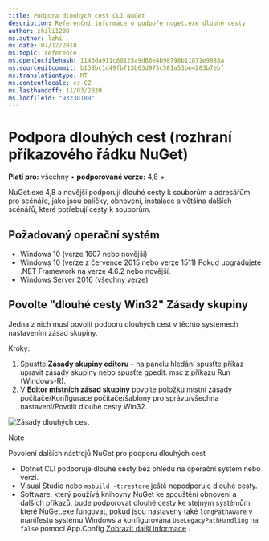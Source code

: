 ```yaml
---
title: Podpora dlouhých cest CLI NuGet
description: Referenční informace o podpoře nuget.exe dlouhé cesty
author: zhili1208
ms.author: lzhi
ms.date: 07/12/2018
ms.topic: reference
ms.openlocfilehash: 1143da911c80125a9d60e4b98798b11871e9988a
ms.sourcegitcommit: b138bc1d49fbf13b63d975c581a53be4283b7ebf
ms.translationtype: MT
ms.contentlocale: cs-CZ
ms.lasthandoff: 11/03/2020
ms.locfileid: "93238189"
---
```

# <a name="long-path-support-nuget-cli"></a>Podpora dlouhých cest (rozhraní příkazového řádku NuGet)

**Platí pro:** všechny &bullet; **podporované verze:** 4,8 +

NuGet.exe 4,8 a novější podporují dlouhé cesty k souborům a adresářům pro scénáře, jako jsou balíčky, obnovení, instalace a většina dalších scénářů, které potřebují cesty k souborům.

## <a name="required-operating-system"></a>Požadovaný operační systém

-   Windows 10 (verze 1607 nebo novější)
-   Windows 10 (verze z července 2015 nebo verze 1511) Pokud upgradujete .NET Framework na verze 4.6.2 nebo novější.
-   Windows Server 2016 (všechny verze)

## <a name="enable-win32-long-paths-group-policy"></a>Povolte "dlouhé cesty Win32" Zásady skupiny

Jedna z nich musí povolit podporu dlouhých cest v těchto systémech nastavením zásad skupiny.

Kroky:
1. Spusťte **Zásady skupiny editoru** – na panelu hledání spusťte příkaz upravit zásady skupiny nebo spusťte gpedit. msc z příkazu Run (Windows-R).
2. V **Editor místních zásad skupiny** povolte položku místní zásady počítače/Konfigurace počítače/šablony pro správu/všechna nastavení/Povolit dlouhé cesty Win32.

![Zásady dlouhých cest](media/LongPathPolicy.png)


> [!Note]
> Povolení dalších nástrojů NuGet pro podporu dlouhých cest
>
> -   Dotnet CLI podporuje dlouhé cesty bez ohledu na operační systém nebo verzi.
> -   Visual Studio nebo `msbuild -t:restore` ještě nepodporuje dlouhé cesty.
> -   Software, který používá knihovny NuGet ke spouštění obnovení a dalších příkazů, bude podporovat dlouhé cesty ke stejným systémům, které NuGet.exe fungovat, pokud jsou nastaveny také `longPathAware` v manifestu systému Windows a konfigurována `UseLegacyPathHandling` na `false` pomocí App.Config [Zobrazit další informace](/archive/blogs/jeremykuhne/net-4-6-2-and-long-paths-on-windows-10) .